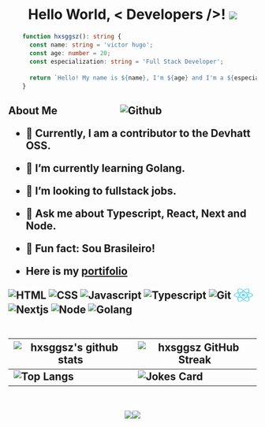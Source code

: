    <h1 align="center"> Hello World, < Developers />! <img src = "https://raw.githubusercontent.com/MartinHeinz/MartinHeinz/master/wave.gif" width = 30px> </h1>

```ts
    function hxsggsz(): string {
      const name: string = 'victor hugo';
      const age: number = 20;
      const especialization: string = 'Full Stack Developer';

      return `Hello! My name is ${name}, I'm ${age} and I'm a ${especialization}.`;
    }
```

<h2> About Me 
<img width="55%" align="right" alt="Github" src="https://raw.githubusercontent.com/onimur/.github/master/.resources/git-header.svg" />

- 🔭 Currently, I am a contributor to the Devhatt OSS.
  
- 🌱 I’m currently learning Golang.
  
- 👯 I’m looking to fullstack jobs.
  
- 💬 Ask me about Typescript, React, Next and Node.
  
- 🫡 Fun fact: Sou Brasileiro!

- Here is my <a href="https://portifolio-hxsggsz.vercel.app/">portifolio</a>

<div style='display: flex, margin-bottom: 10px'>
  <img align="center" alt="HTML" height="30" width="40" src="https://cdn.jsdelivr.net/gh/devicons/devicon/icons/html5/html5-original.svg">
  <img align="center" alt="CSS" height="30" width="40" src="https://cdn.jsdelivr.net/gh/devicons/devicon/icons/css3/css3-original.svg">
  <img align="center" alt="Javascript" height="30" width="40" src="https://cdn.jsdelivr.net/gh/devicons/devicon/icons/javascript/javascript-plain.svg">
  <img align="center" alt="Typescript" height="30" width="40" src="https://cdn.jsdelivr.net/gh/devicons/devicon/icons/typescript/typescript-original.svg">
  <img align="center" alt="Git" height="30" width="40" src="https://cdn.jsdelivr.net/gh/devicons/devicon/icons/git/git-original.svg">
  <img align="center" alt="Reactjs" height="30" width="40" src="https://raw.githubusercontent.com/devicons/devicon/master/icons/react/react-original.svg">
  <img align="center" alt="Nextjs" height="30" width="40" src="https://cdn.jsdelivr.net/gh/devicons/devicon/icons/nextjs/nextjs-original.svg">  
  <img align="center" alt="Node" height="30" width="40" src="https://cdn.jsdelivr.net/gh/devicons/devicon/icons/nodejs/nodejs-original.svg" />
  <img align="center" alt="Golang" height="30" width="40" src="https://cdn.jsdelivr.net/gh/devicons/devicon/icons/go/go-original.svg" />
 </div>

  <br>



| ![hxsggsz's github stats](https://github-readme-stats.vercel.app/api?username=hxsggsz&show_icons=true&theme=tokyonight) | ![hxsggsz GitHub Streak](https://github-readme-streak-stats.herokuapp.com/?user=hxsggsz&theme=tokyonight) |
| --- | --- |
| ![Top Langs](https://github-readme-stats.vercel.app/api/top-langs/?username=hxsggsz&theme=tokyonight) | ![Jokes Card](https://readme-jokes.vercel.app/api?theme=tokyonight)

<br>
  
<div style='display: flex; justify-content: center; align-items: center;'>
  <a href = "mailto:vt.hugo.2021@gmail.com"><img src="https://img.shields.io/badge/-Gmail-%23333?style=for-the-badge&logo=gmail&logoColor=white" target="_blank"></a>
  <a href="https://www.linkedin.com/in/hxsggsz/" target="_blank"><img src="https://img.shields.io/badge/-LinkedIn-%230077B5?style=for-the-badge&logo=linkedin&logoColor=white" target="_blank"></a> 

